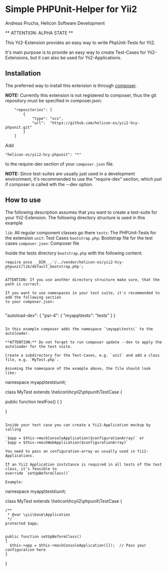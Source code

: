 Simple PHPUnit-Helper for Yii2
==============================

Andreas Prucha, Helicon Software Development

** ATTENTION: ALPHA STATE **


This Yii2-Extension provides an easy way to write PhpUnit-Tests for Yii2.

It's main purpose is to provide an easy way to create Test-Cases for Yii2-Extensions, 
but it can also be used for Yii2-Applications. 

Installation
------------

The preferred way to install this extension is through [composer](http://getcomposer.org/download/).

**NOTE:** Currently this extension is not registered to composer, thus the git repository must be specified
in composer.json:

```
    "repositories": [
        {
            "type": "vcs",
            "url":  "https://github.com/helicon-os/yii2-hcy-phpunit.git"
        }
    ]
```

Add

```
"helicon-os/yii2-hcy-phpunit": "*"
```

to the require-dev section of your `composer.json` file.

**NOTE:** Since test-suites are usually just used in a development environment, it's recommended to use
the "require-dev" section, which just if composer is called wth the --dev option. 


How to use
------------

The following description assumes that you want to create a test-suite for your Yii2-Extension.
The following directory structure is used in this example

`lib`: All regular component classes go there
`tests`: The PHPUnit-Tests for the extension
  `unit`: Test Cases
  `bootstrap.php`: Bootstrap file for the test cases
`composer.json`: Composer file


Inside the tests directory `bootstrap.php` with the following content:

```
require_once __DIR__.'/../vendor/helicon-os/yii2-hcy-phpunit/lib/default_bootstrap.php';
``'

ATTENTION: If you use another directory structure make sure, that the path is correct.

If you want to use namespaces in your test suite, it's recommended to add the following section
to your composer.json:


```
  "autoload-dev": {
    "psr-4": {
      "myapp\tests\": "tests"
    }
  }
```

In this example composer adds the namespace `\myapp\tests\` to the autoloader.

**ATTENTION:** Do not forget to run composer update --dev to apply the autoloader for the test suite.

Create a subdirectory for the Test-Cases, e.g. `unit` and add a class file, e.g. `MyTest.php`.

Assuming the namespace of the example above, the file should look like:

```
namespace myapp\tests\unit;

class MyTest extends \helicon\hcyii2\phpunit\TestCase
{

  public function testFoo()
  {
  }

}
```

Inside your test case you can create a Yii2-Application mockup by calling

`$app = $this->mockConsoleApplication($configurationArray)` or 
`$app = $this->mockWebApplication($configurationArray)`

You need to pass an configuration-array as usually used in Yii2-Applications.

If an Yii2 Application inststance is required in all tests of the test class, it's feasible to 
override `setUpBeforeClass()`

Example:

```
namespace myapp\tests\unit;

class MyTest extends \helicon\hcyii2\phpunit\TestCase
{

    /**
     * @var \yii\base\Application
     */
    protected $app;


    public function setUpBeforeClass()
    {
      $this->app = $this->mockConsoleApplication([]);  // Pass your configuration here
    } 


}
```
